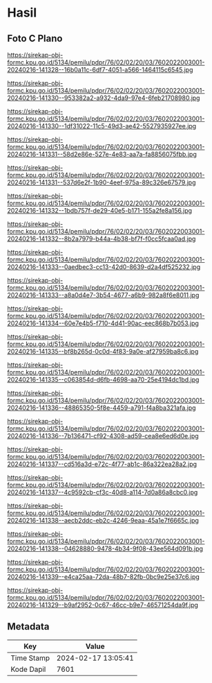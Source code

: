 # Hasil

## Foto C Plano

https://sirekap-obj-formc.kpu.go.id/5134/pemilu/pdpr/76/02/02/20/03/7602022003001-20240216-141328--16b0a11c-6df7-4051-a566-1464115c6545.jpg

https://sirekap-obj-formc.kpu.go.id/5134/pemilu/pdpr/76/02/02/20/03/7602022003001-20240216-141330--953382a2-a932-4da9-97e4-6feb21708980.jpg

https://sirekap-obj-formc.kpu.go.id/5134/pemilu/pdpr/76/02/02/20/03/7602022003001-20240216-141330--1df31022-11c5-49d3-ae42-5527935927ee.jpg

https://sirekap-obj-formc.kpu.go.id/5134/pemilu/pdpr/76/02/02/20/03/7602022003001-20240216-141331--58d2e86e-527e-4e83-aa7a-fa8856075fbb.jpg

https://sirekap-obj-formc.kpu.go.id/5134/pemilu/pdpr/76/02/02/20/03/7602022003001-20240216-141331--537d6e2f-1b90-4eef-975a-89c326e67579.jpg

https://sirekap-obj-formc.kpu.go.id/5134/pemilu/pdpr/76/02/02/20/03/7602022003001-20240216-141332--1bdb757f-de29-40e5-b171-155a2fe8a156.jpg

https://sirekap-obj-formc.kpu.go.id/5134/pemilu/pdpr/76/02/02/20/03/7602022003001-20240216-141332--8b2a7979-b44a-4b38-bf7f-f0cc5fcaa0ad.jpg

https://sirekap-obj-formc.kpu.go.id/5134/pemilu/pdpr/76/02/02/20/03/7602022003001-20240216-141333--0aedbec3-cc13-42d0-8639-d2a4df525232.jpg

https://sirekap-obj-formc.kpu.go.id/5134/pemilu/pdpr/76/02/02/20/03/7602022003001-20240216-141333--a8a0d4e7-3b54-4677-a6b9-982a8f6e8011.jpg

https://sirekap-obj-formc.kpu.go.id/5134/pemilu/pdpr/76/02/02/20/03/7602022003001-20240216-141334--60e7e4b5-f710-4d41-90ac-eec868b7b053.jpg

https://sirekap-obj-formc.kpu.go.id/5134/pemilu/pdpr/76/02/02/20/03/7602022003001-20240216-141335--bf8b265d-0c0d-4f83-9a0e-af27959ba8c6.jpg

https://sirekap-obj-formc.kpu.go.id/5134/pemilu/pdpr/76/02/02/20/03/7602022003001-20240216-141335--c063854d-d6fb-4698-aa70-25e4194dc1bd.jpg

https://sirekap-obj-formc.kpu.go.id/5134/pemilu/pdpr/76/02/02/20/03/7602022003001-20240216-141336--48865350-5f8e-4459-a791-f4a8ba321afa.jpg

https://sirekap-obj-formc.kpu.go.id/5134/pemilu/pdpr/76/02/02/20/03/7602022003001-20240216-141336--7b136471-cf92-4308-ad59-cea8e6ed6d0e.jpg

https://sirekap-obj-formc.kpu.go.id/5134/pemilu/pdpr/76/02/02/20/03/7602022003001-20240216-141337--cd516a3d-e72c-4f77-ab1c-86a322ea28a2.jpg

https://sirekap-obj-formc.kpu.go.id/5134/pemilu/pdpr/76/02/02/20/03/7602022003001-20240216-141337--4c9592cb-cf3c-40d8-a114-7d0a86a8cbc0.jpg

https://sirekap-obj-formc.kpu.go.id/5134/pemilu/pdpr/76/02/02/20/03/7602022003001-20240216-141338--aecb2ddc-eb2c-4246-9eaa-45a1e7f6665c.jpg

https://sirekap-obj-formc.kpu.go.id/5134/pemilu/pdpr/76/02/02/20/03/7602022003001-20240216-141338--04628880-9478-4b34-9f08-43ee564d091b.jpg

https://sirekap-obj-formc.kpu.go.id/5134/pemilu/pdpr/76/02/02/20/03/7602022003001-20240216-141339--e4ca25aa-72da-48b7-82fb-0bc9e25e37c6.jpg

https://sirekap-obj-formc.kpu.go.id/5134/pemilu/pdpr/76/02/02/20/03/7602022003001-20240216-141329--b9af2952-0c67-46cc-b9e7-46571254da9f.jpg


## Metadata

| Key        | Value               |
| ---------- | ------------------- |
| Time Stamp | 2024-02-17 13:05:41 |
| Kode Dapil | 7601                |



